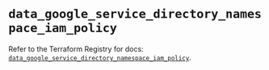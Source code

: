 # `data_google_service_directory_namespace_iam_policy`

Refer to the Terraform Registry for docs: [`data_google_service_directory_namespace_iam_policy`](https://registry.terraform.io/providers/hashicorp/google-beta/6.49.2/docs/data-sources/google_service_directory_namespace_iam_policy).
